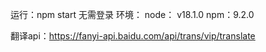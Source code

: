 运行：npm start
无需登录
环境：
node： v18.1.0
npm：9.2.0

翻译api：https://fanyi-api.baidu.com/api/trans/vip/translate
